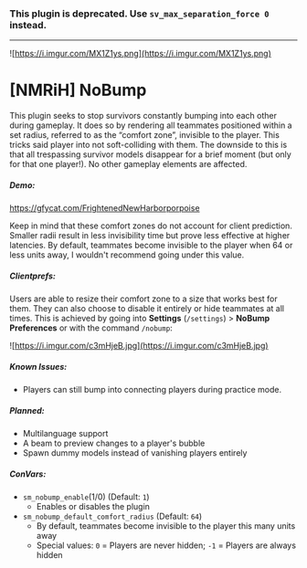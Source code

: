 ### This plugin is deprecated. Use `sv_max_separation_force 0` instead.

 ---

![https://i.imgur.com/MX1Z1ys.png](https://i.imgur.com/MX1Z1ys.png)
# [NMRiH] NoBump
This plugin seeks to stop survivors constantly bumping into each other during gameplay.
It does so by rendering all teammates positioned within a set radius, referred to as the “comfort zone”, invisible to the player. This tricks said player into not soft-colliding with them. The downside to this is that all trespassing survivor models disappear for a brief moment (but only for that one player!). No other gameplay elements are affected.

##### Demo:
https://gfycat.com/FrightenedNewHarborporpoise

Keep in mind that these comfort zones do not account for client prediction. Smaller radii result in less invisibility time but prove less effective at higher latencies. By default, teammates become invisible to the player when 64 or less units away, I wouldn't recommend going under this value. 

##### Clientprefs:
Users are able to resize their comfort zone to a size that works best for them. They can also choose to disable it entirely or hide teammates at all times. This is achieved by going into **Settings** (`/settings`) > **NoBump Preferences** or with the command `/nobump`:

![https://i.imgur.com/c3mHjeB.jpg](https://i.imgur.com/c3mHjeB.jpg) 

##### Known Issues:
- Players can still bump into connecting players during practice mode.

##### Planned:
- Multilanguage support
- A beam to preview changes to a player's bubble
- Spawn dummy models instead of vanishing players entirely

##### ConVars:
- `sm_nobump_enable`(1/0) (Default: `1`)
   - Enables or disables the plugin
- `sm_nobump_default_comfort_radius` (Default: `64`)
    - By default, teammates become invisible to the player this many units away
    - Special values: `0` = Players are never hidden; `-1` = Players are always hidden

